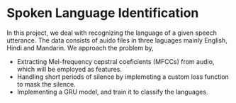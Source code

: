 # Spoken Language Identification
In this project, we deal with recognizing the language of a given speech utterance. The data consists of auido files in three laguages mainly English, Hindi and Mandarin. 
We approach the problem by,
- Extracting Mel-frequency cepstral coeficients (MFCCs) from audio, which will be employed as features.
- Handling short periods of silence by implemeting a custom loss function to mask the silence.
- Implementing a GRU model, and train it to classify the languages.

